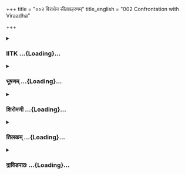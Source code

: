 +++
title = "००२ विराधेन सीतापहरणम्"
title_english = "002 Confrontation with Viraadha"

+++
<div caption="श्रीराम-हरिसीताराममूर्ति-घनपाठिभ्यां वचनम्" class="audioEmbed" src="https://archive.org/download/Ramayana-recitation-Sriram-harisItArAmamUrti-Ghanapaati-v2/Kanda_3/Kanda_3_ARK-002-Viradhena_Sita_Apaharanam.mp3"></div>

<div class="js_include collapsed" newlevelforh1="3" title="IITK" unfilled url="/purANam/rAmAyaNam/audIchya-pAThaH/iitk/3_araNyakANDam/01-virAdha-vadhaH/002_virAdhena_sItApaharaNam.md">
<details><summary><h3>IITK ...{Loading}...</h3></summary>

Viradha attacks Rama and Lakshmana -- carries away Sita.



#### श्लोकः
##### मूलम्
कृतातिथ्योऽथ रामस्तु सूर्यस्योदयनं प्रति।  
आम्नत्ऱ्य स मुनीन्सर्वान्वनमेवान्वगाहत॥3.2.1॥

##### शब्दार्थः
अथ then, कृतातिथ्यः on receiving hospitality, सः रामस्तु that Rama also, सूर्यस्योदयनं प्रति at the time of sunrise, सर्वान् all, मुनीन् sages, आम्नत्ऱ्य  took leave, वनमेव into the forest, अन्वगाहत entered deep.

##### आङ्ग्लानुवादः
After receiving hospitality from the sages, Rama took of all of them at sunrise and entered deep into the forest.



#### श्लोकः
##### मूलम्
नानामृगगणाकीर्णमृक्षशार्दूल सेवितम्।  
ध्वस्तवृक्षलतागुल्मं दुर्दर्शसलिलाशयम्॥3.2.2॥  
निष्कूजनानाशकुनिझिल्लिकागणनादितम्।  
लक्ष्मणानुगतो रामो वनमध्यं ददर्श ह॥3.2.3॥

##### शब्दार्थः
लक्ष्मणानुगतः followed by Lakshmana, रामः Rama, नानामृगगणाकीर्णम् filled with different kinds of animals, ऋक्षशार्दूलसेवितम् inhabited by bears and tigers, ध्वस्तवृक्षलतागुल्मम् a place where trees, creepers and bushes were crushed (due to frequent visit by demons), दुर्दश difficult to see, सलिलाशयम् waterreservoirs like wells, निष्कूजनानाशकुनि with the twitter of various birds, झिल्लिकागणनादितम् resounding with the chirping of crickets. वनमध्यम् midst of the forest, ददर्श ह witnessed.

##### आङ्ग्लानुवादः
With Lakshmana following, Rama went through the forest, filled with herds of animals and inhabited by bears and tigers. It was a place where trees, creepers and bushes were crushed (by frequent visits of demons). It was difficult to locate a water source.  And it resounded with the chirping of various birds and insects (crickets).



#### श्लोकः
##### मूलम्
सीतया सह काकुत्स्थस्तस्मिनघोरमृगायुते।  
ददर्श गिरिशृङ्गाभं पुरुषादं महास्वनम्॥3.2.4॥

##### शब्दार्थः
सीतया सह along with Sita, काकुत्स्थः Rama of the Kakutstha family, घोरमृगायुते infested with dreadful animals, तस्मिन् in that place, गिरिशृङ्गाभम् comparable to the peak of a mountain, महास्वनम्  heavy sound, पुरुषादम् a cannibal, ददर्श saw.

##### आङ्ग्लानुवादः
While Rama along with Sita was wandering in the forest infested with  dreadful animals, he saw a roaring cannibal resembling the peak of a mountain.



#### श्लोकः
##### मूलम्
गम्भीराक्षं महावक्त्रं विकटं विषमोदरम्।  
बीभत्सं विषमं दीर्घं विकृतं घोरदर्शनम्॥3.2.5॥

##### शब्दार्थः
गम्भीराक्षम् deepeyed, महावक्त्रम् with a large face, विकटम् of dreadful appearance, विषमोदरम् with a huge belly, बीभत्सम् loathsome, विषमम् crude, दीर्घम् tall, विकृतम् ugly, घोरदर्शनम् of frightful appearance.

##### आङ्ग्लानुवादः
He was of dreadful appearance with deep eyes, a huge face and a big belly. He looked tall, ugly and frightening.



#### श्लोकः
##### मूलम्
वसानं चर्म वैयाघ्रं वसार्द्रं रुधिरोक्षितम्।  
त्रासनं सर्वभूतानां व्यादितास्यमिवान्तकम्॥3.2.6॥

##### शब्दार्थः
वैयाघ्रम् tiger's, चर्म skin, वसानम्  wore, वसार्द्रम्  wet with marrow, रुधिरोक्षितम् drenched with  blood, सर्वभूतानाम् of all beings, त्रासनम् causing terror, व्यादितास्यम् with wide open mouth, अन्तकम् इव like the god of death.

##### आङ्ग्लानुवादः
Wearing a tigerskin, he resembled the god of death. With a wide, open mouth, wet with marrow and drenched with blood, he struck terror into  all beings.



#### श्लोकः
##### मूलम्
त्रीन्सिम्हान्श्चतुरो व्याघ्रान्द्वौ वृकौ पृषतान्दश।  
सविषाणं वसादिग्धं गजस्य च शिरो महत्।  
अवसज्यायसे शूले विनदन्तं महास्वनम्॥3.2.7॥

##### शब्दार्थः
त्रीन् three, सिंहान् lions, चतुरः four, व्याघ्रान् tigers, द्वौ two, वृकौ wolves, दश ten, पृषतान् deer, सविषाणम् along with the tusk of an elephant, वसादिग्धम् wet with the fat of flesh, महत् great, गजस्य शिरः elephant's head, आयसे on an iron, शूले spoke, अवसज्य having pierced, महास्वनम् shouting loudly, विनदन्तम् while he  produced.

##### आङ्ग्लानुवादः
Roaring loudly, he carried an iron spit in which were pierced three lions, four tigers, two wolves, ten deer  and the huge head of an elephant with its tusks smeared with the fat of flesh.



#### श्लोकः
##### मूलम्
स रामं लक्ष्मणं चैव सीतां दृष्ट्वा च मैथिलीम्।  
अभ्यधावत्सुसङ्कृद्धः प्रजाः काल इवान्तकः॥3.2.8॥

##### शब्दार्थः
सः that, रामम् Rama, लक्ष्मणं च and Lakshmana, मैथिलीम् princess of Mithila, सीतां च and to Sita, दृष्ट्वा seeing सुसङ्कृद्धः he was with anger, अन्तकः god of death, कालः Yama, प्रजाः इव like the people, अभ्यधावत् ran towards.

##### आङ्ग्लानुवादः
Looking extremely furious, he ran towards Rama, Lakshmana and Sita like the god of death rushes towards the (dying) people.



#### श्लोकः
##### मूलम्
स कृत्वा भैरवं नादं चालयन्निव मेदिनीम्।  
अङ्केनादाय वैदेहीमपक्रम्य ततोऽब्रवीत्॥3.2.9॥

##### शब्दार्थः
ततः then, सः that demon, मेदिनीम् earth, चालयन्निव as if shaking, भैरवम् dreadful, नादम् sound, कृत्वा after producing, वैदेहीम् Sita, अङ्केन in his lap, आदाय taking, अपक्रम्य after moving aside, अब्रवीत् said.

##### आङ्ग्लानुवादः
Making a dreadful sound, as if shaking the earth, he took Sita on his lap, stepped aside and saidः



#### श्लोकः
##### मूलम्
युवां जटाचीरधरौ सभार्यौ क्षीणजीवितौ।  
प्रविष्टौ दण्डकारण्यं शरचापासिधारिणौ॥3.2.10॥

##### शब्दार्थः
जटाचीरधरौ both of you clad in bark and with matted hair, क्षीणजीवितौ both with shortened life, युवाम् both of you, सभार्यौ with your wife, शरचापासिधारिणौ holding bows, arrows and swords, दण्डकारण्यम् to Dandaka forest, प्रविष्टौ  entered into.

##### आङ्ग्लानुवादः
You both clad in bark and wearing matted hair, holding bows, arrows and swords have entered into the Dandaka forest with your wife. Your life has been cut short indeed৷৷



#### श्लोकः
##### मूलम्
कथं तापसयोर्वां च वासः प्रमदया सह।  
अधर्मचारिणौ पापौ कौ युवां मुनिदूषकौ॥3.2.11॥

##### शब्दार्थः
तापसयोः you wear attire of ascetics, वाम् you both, वासः stay, कथम् how is it possible, अधर्मचरिणौ both unrighteous people, मुनिदूषकौ both distorting ascetic discipline, पापौ sinners, युवाम् both , कौ who are you?

##### आङ्ग्लानुवादः
How is it that you both, dressed in the robes of ascetics, live  with a woman? Leading an unrighteous and sinful life, who are you who have brought disgrace to the ascetic discipline ?



#### श्लोकः
##### मूलम्
अहं वनमिदं दुर्गं विराधो नाम राक्षसः।  
चरामि सायुधो नित्यमृषिमांसानि भक्षयन्॥3.2.12॥

##### शब्दार्थः
अहम् I, विराधो नाम Viradha by name, राक्षसः demon, सायुधः ready with arms, नित्यम् always, ऋषिमांसानि flesh of ascetics, भक्षयन् while eating, दुर्गम्  dense, इदम् here, वनम् forest, चरामि I wander.

##### आङ्ग्लानुवादः
I am a demon named Viradha. I move in this dense forest with my weapons eating the flesh of the sages.



#### श्लोकः
##### मूलम्
इयं नारी वरारोहा मम भार्या भविष्यति।  
युवयोः पापयोश्चाहं पास्यामि रुधिरं मृधे॥3.2.13॥

##### शब्दार्थः
वरारोहा a beautiful woman (with fine hips), इयं नारी this woman, मम my, भार्या wife, भविष्यति will be, अहम् I, मृधे in the fight, पापयोः of both of you sinners, युवयोः of you both, रुधिरम् blood, पास्यामि I shall drink.

##### आङ्ग्लानुवादः
This  woman of fine hips shall be my wife. You sinners I shall drink  the blood of both of you in the fight.



#### श्लोकः
##### मूलम्
तस्यैवं ब्रुवतो दुष्टं विराधस्य दुरात्मनः।  
श्रुत्वा सगर्वितं वाक्यं सम्भ्रान्ता जनकात्मजा॥3.2.14॥

##### शब्दार्थः
एवम् in that way, ब्रुवतः while he spoke, दुरात्मनः of that wicked, तस्य विराधस्य that Viradha's, सगर्वितम् boastful, जनकात्मजा daughter of Janaka, दुष्टम् cruel, वाक्यम् statements, श्रुत्वा after hearing, सम्भ्रान्ता  bewildered out of fear.

##### आङ्ग्लानुवादः
Sita, daughter of Janaka was bewildered out of fear when she heard the cruel  and boastful words of that wicked Viradha.



#### श्लोकः
##### मूलम्
सीता प्रवेपतोद्वेगात् प्रावाते कदली यथा॥3.2.15॥  
तां दृष्ट्वा राघवः सीतां विराधाङ्कगतां शुभाम्।  
अब्रवील्लक्ष्मणं वाक्यं मुखेन परिशुष्यता॥3.2.16॥

##### शब्दार्थः
सीता Sita, उद्वेगात् due to anxiety, प्रवाते in strong wind, कदली यथा like a plantain tree, प्रवेपिता was shaken, राघवः Rama, विराधाङ्कगताम् in the lap of Viradha, शुभाम् Sita, the auspicious, ताम् her, दृष्ट्वा on seeing, परिशुष्यता with a parched(pale), मुखेन with face, लक्ष्मणम् to Lakshmana, वाक्यम् these words, अब्रवीत् said.

##### आङ्ग्लानुवादः
Seeing the auspicious Sita in the lap of Viradha shaken out of anxiety, like a plantain tree in a strong wind, Rama with his throat parched said to Lakshmanaः



#### श्लोकः
##### मूलम्
पश्य सौम्य नरेन्द्रस्य जनकस्यात्मसम्भवाम्।  
मम भार्यां शुभाचारां विराधाङ्के प्रवेशिताम्॥3.2.17॥  
अत्यन्तसुखसंमव़ृद्धां राजपुत्रीं यशस्विनीम्।

##### शब्दार्थः
सौम्य O gentle one, नरेन्द्रस्य king's, जनकस्य Janaka's, आत्मसम्भवाम् daughter, born of his own self, मम भार्याम् my wife, शुभाचाराम् of good conduct, अत्यन्तसुखसंवृद्धाम् brought up in utmost comfort, यशस्विनीम् an illustrious one, विराधाङ्के  in the lap of Viradha, प्रवेशिताम् entered, राजपुत्रीम्  princess, पश्य  see.

##### आङ्ग्लानुवादः
Gentle Lakshmana, see the illustrious daughter ofJanaka, a lady of good conduct,  brought up in utmost comfort caught in the lap of Viradha



#### श्लोकः
##### मूलम्
यदभिप्रेतमस्मासु प्रियं वरवृतं च यत्॥3.2.18॥  
कैकेय्यास्तु सुसंवृत्तं क्षिप्रमद्यैव लक्ष्मण।

##### शब्दार्थः
लक्ष्मण O Lakshmana, अस्मासु for us, यत् whatever, अभिप्रेतम् desired, यत् that, वरवृतं च  those boons desired, कैकेय्याः by Kaikeyi's, प्रियम् joy, अद्यैव to day itself, क्षिप्रम् now itself, सुसंवृतम् attained well.

##### आङ्ग्लानुवादः
O Lakshmana whatever Kaikeyi desired through her boons has now come true so soon.



#### श्लोकः
##### मूलम्
या न तुष्यति राज्येन पुत्रार्थे दीर्घदर्शिनी॥3.2.19॥  
ययाहं सर्वभूतानां प्रियः प्रस्थापितो वनम्।  
अद्येदानीं सकामा सा या माता मध्यमा मम॥3.2.20॥

##### शब्दार्थः
दीर्घदर्शिनी farsighted lady, या such a lady as she is, पुत्रार्थे for her son, राज्येन with kingdom, न तुष्यति not being contended, यया by whomsoever, सर्वभूतानाम् of all beings, प्रियः dear, अहम् I, वनम् forest, प्रस्थापितः is sent, या whoever, मम my, मध्यमा माता middle mother, सा she, अद्य today, सकामा has her desire fulfilled.

##### आङ्ग्लानुवादः
Kaikeyi, my middle mother is farsighted indeed  Not content with the kingdom alone see sent me, beloved of all  beings, away to the forest. Let her cherished desire be fulfilled.



#### श्लोकः
##### मूलम्
परस्पर्शात्तु वैदेह्याः न दुःखतरमस्तिमे।  
पितुर्विनाशात्सौमित्रे  स्वराज्यहरणात्तथा॥3.2.21॥

##### शब्दार्थः
सौमित्रे O Lakshmana, वैदेह्याः Sita's, परस्पर्शात् the touch of a man other man, पितुः father's, विनाशात् more than demise, तथा in the same way, स्वराज्यहरणात् more than the the loss of my kingdom, मे to me, दुःखतरम् more painful, नास्ति is not.

##### आङ्ग्लानुवादः
O Lakshmana nothing is more sorrowful to me than the touch of Vaidehi by another. It is more painful to me than the death of my father or loss of my kingdom.



#### श्लोकः
##### मूलम्
इति ब्रुवति काकुत्स्थे बाष्पशोकपरिप्लुते।  
अब्रवील्लक्ष्मणः क्रुद्धो रुद्धो नाग इव श्वसन्॥3.2.22॥

##### शब्दार्थः
काकुत्स्थे when Rama of the Kakutstha family, इति this way, ब्रुवति while he spoke, लक्ष्मणः Lakshmana, बाष्पशोकपरिप्लुते full of tears of sorrow, क्रुद्धः angry, रुद्धः tied up, नागः इव like a serpent, श्वसन् hissing, अब्रवीत् said.

##### आङ्ग्लानुवादः
As Rama was thus full of tears of sorrow, Lakshmana sighed heavily in anger like a hissing serpant in confinement. And saidः



#### श्लोकः
##### मूलम्
अनाथ इव भूतानां नाथस्त्वं वासवोपमः।  
मया प्रेष्येण काकुत्स्थ किमर्थं परितप्यसे॥3.2.23॥

##### शब्दार्थः
काकुत्स्थ O Rama, भूतानाम् of all beings, नाथः lord, वासवोपमः comparable to Indra, त्वम् you, अनाथः an orphan, इव like, प्रेष्येण by a servant (at your service), मया by myself, किमर्थम् for what reason, परितप्यसे feeling sad.

##### आङ्ग्लानुवादः
O Rama, you are, like Indra, lord of all beings. What makes you feel sad like an orphan when I am at your service like a servant?



#### श्लोकः
##### मूलम्
शरेण निहतस्याद्य मया क्रुद्धेन रक्षसः।  
विराधस्य गतासोर्हि मही पास्यति शोणितम्॥3.2.24॥

##### शब्दार्थः
क्रुद्धेन by an angry one, मया by me, अद्य now, शरेण by the arrow, निहतस्य killed, गतासोः of one who loses life, रक्षसः of this demon, विराधस्य Viradha's, शोणितम् blood, मही the earth, पास्यति will drink.

##### आङ्ग्लानुवादः
The earth will drink the blood of Viradha with his life gone, slain by my angry arrow.



#### श्लोकः
##### मूलम्
राज्यकामे मम क्रोधो भरते यो बभूव ह।  
तं विराधे प्रमोक्ष्यामि वज्री वज्रमिवाचले॥3.2.25॥

##### शब्दार्थः
राज्यकामे  one who was desirous of kingdom, भरते on Bharata, मम my, यः whatever, क्रोधः anger, बभूव ह was felt, तम् that, वज्री Indra, वज्रम् thunderbolt, अचले इव at a mountain, विराधे on Viradha, प्रमोक्ष्यामि I will release.

##### आङ्ग्लानुवादः
Like Indra who hits the mountain with his thunderbolt, I shall release on Viradha the anger I felt against Bharata for his passion for the kingdom.



#### श्लोकः
##### मूलम्
मम भुजबलवेगवेगितः पततु शरोऽस्य महान्महोरसि।  
व्यपनयतु तनोश्च जीवितं पततु ततस्समहीं विघूर्णितः॥3.2.26॥

##### शब्दार्थः
मम my, भुजबलवेगवेगितः by the strength of my arms, महान् great, शरः arrow, अस्य his, महोरसि in high speed, पततु may fall, तनोः from the body, जीवितम् life, व्यपनयतु separate, ततः then, विघूर्णितः  reeling round and round, महीम् earth, पततु may fall down.

##### आङ्ग्लानुवादः
Spurred by the speed of my strong arms, my arrow will fall on his broad chest and separate his life from his body. Then his body reeling round and round will fall on the ground.  

#### समाप्तिः
 श्रीमद्रामायणे वाल्मीकीय आदिकाव्ये अरण्यकाण्डे द्वितीयस्सर्गः॥  
Thus ends the second sarga of Aranyakanda of the holy Ramayana the first epic composed by sage Valmiki.

</details>
</div>
<div class="js_include collapsed" newlevelforh1="3" title="भूषणम्" unfilled url="/purANam/rAmAyaNam/audIchya-pAThaH/TIkA/bhUShaNa_iitk/3_araNyakANDam/01-virAdha-vadhaH/002_virAdhena_sItApaharaNam.md">
<details><summary><h3>भूषणम् ...{Loading}...</h3></summary>



कृतातिथ्यो ऽथ रामस्तु सूर्यस्योदयनं प्रति ।  

आमन्त्र्य स मुनीन् सर्वान् वनमेवान्वगाहत  ॥  ३।२।१  ॥   

एवं प्रथमसर्गेण सिद्धसाधननिष्ठानां मुमुक्षूणां मुनीनां तदीयपर्यन्तं
विशिष्टविषयकैङ्कर्यं प्रतिपाद्य खरवधार्थिंमुनिजनशरणागतिं वक्ष्यन्
शरण्यत्वोपयोगिसामर्थ्यं विराधवधकथनमुखेन बोधयितुमुपक्रमते कृतातिथ्य
इत्यादिना । अत एव सङ्क्षेपे "विराधं राक्षसं हत्वा शरभङ्गं ददर्श ह"
इत्यत्र विराधवधोपहारमुखेन शरभङ्गं दृष्टवानिति व्याख्यातम् । तुशब्देन
अत्र्यादिकृतातिथ्याद्वैलक्षण्यमुच्यते । अनन्यप्रयोजनदत्तं हि भगवतः
परमभोग्यं पत्रं  

पुष्ममित्यादि । अथशब्दः कृत्स्नवाची, कार्त्स्न्येन कृतातिथ्य इत्यर्थः ।
भक्तैर्यत् यत्किञ्चिद्दत्तमपि तत् सर्वातिथ्यत्वेन हि भगवान् स्वीकरोति ।
सूर्यस्योदयनं प्रतीति कर्मप्रवचनीययोगे द्वितीया । "लक्षणेत्थम्भूताख्यान"
इत्यादिना प्रतेः कर्मप्रवचनीयत्वम् । उदयनं प्रति उदयकाले, प्रातःस्नानादि
कर्मावसान इत्यर्थः । वनमेवान्वगाहत न च तत्र स्थातुमैच्छदित्यर्थः  ॥ 
३।२।१  ॥   

  

नानामृगगणाकीर्णं शार्दूलवृकसेवितम् ।  

ध्वस्तवृक्षलतागुल्मं दुर्दर्शसलिलाशयम्  ॥  ३।२।२  ॥   

निष्कूजनानाशकुनिझिल्लिकागणनादितम् ।  

लक्ष्मणानुगतो रामो वनमध्यं ददर्श ह  ॥  ३।२।३  ॥   

नानामृगगणेत्यादिश्लोकद्वयमेकान्वयम् । ध्वस्तवृक्षलतागुल्मं
तुङ्गकठिनविराधदेहसम्पर्कादिति भावः । दुर्दर्शसलिलाशयमित्यत्राग्रेप्ययमेव
हेतुः । निष्कूजनानाशकुनि निःशब्दनानाविधपक्षिकम्, सुदूरमुड्डीयमानोपि
पक्षी तस्मात् भिया निःशब्दं लीयत इति भावः । झिल्लिकागणनादितं
झिल्लिकाभिस्तु दुर्दर्शत्वात् सर्वदा शब्द्यत इत्यर्थः । नानेत्यादि सर्वे
वनमध्यविशेषणम्  ॥  ३।२।२,३  ॥   

  

सीतया सह काकुत्स्थस्तस्मिन् घोरमृगायुते ।  

ददर्श गिरिशृङ्गाभं पुरुषादं महास्वनम्  ॥  ३।२।४  ॥   

सीतया सहेत्यादि सार्धश्लोकचतुष्टयमेकान्वयम् । घोरमृगास्तरक्ष्वादयः ।
पुरुषानत्ति भक्षयतीति पुरुषादः । पचाद्यच् । राक्षसमित्यर्थः । महास्वनं
दृढकण्ठध्वनिकम्  ॥  ३।२।४  ॥   

  

गम्भीराक्षं महावक्त्रं विकटं विषमोदरम् ।  

बीभत्सं विषमं दीर्घं विकृतं घोरदर्शनम्  ॥  ३।२।५  ॥   

गम्भीराक्षं निम्नाक्षम् । महावक्रं पृथुतरमुखम् । विकटं विशालम् ।
विषमोदरं निम्नोन्नतोदरम् । बीभत्सं मांसरुधिरालिप्तशरीरतया कुत्सितम् ।
विषमं न्यूनाधिकावयवम् । विकृतम् उक्तप्रकारेण विकृतवेषम् अत एव घोरदर्शनम्
 ॥  ३।२।५  ॥   

  

वसानं चर्म वैयाघ्रं वसार्द्रं रुधिरोक्षितम् ।  

त्रासनं सर्वभूतानां व्यादितास्य मिवान्तकम्  ॥  ३।२।६  ॥   

वसा मांसं तया आर्द्रम् । रुधिरोक्षितं रक्तसिक्तम् । व्यादितास्यं
व्यात्तास्यम् । आर्ष इट्  ॥  ३।२।६  ॥   

  

त्रीन् सिंहांश्चतुरो व्याघ्रान् द्वौ वृकौ पृषतान् दश ।  

सविषाणं वसादिग्धं गजस्य च शिरो महत् ।  

अवसज्यायसे शूले विनदन्तं महास्वनम्  ॥  ३।२।७  ॥   

त्रीनित्यादि । भक्षणार्थमिति शेषः । पृषतान् बिन्दुमृगान् । आयसे अयोमये
शूले । अवसज्य प्रोतान् कृत्वा महास्वनं यथा तथा विनदन्तं विनादं
कुर्वन्तम्  ॥  ३।२।७  ॥   

  

स रामं लक्ष्मणं चैव सीतां दृष्ट्वा च मैथिलीम् ।  

अभ्यधावत सङ्क्रुद्धः प्रजाः काल इवान्तकः  ॥  ३।२।८  ॥   

काले संहारकाले । प्रजा उद्दिश्य अन्तको यथा धावति तथा अभ्यधावत । ३।२।८
 ॥   

  

स कृत्वा भैरवं नादं चालयन्निव मेदिनीम् ।  

अङ्केनादाय वैदेहीमपक्रम्य ततो ऽब्रवीत्  ॥  ३।२।९  ॥   

अङ्केन काटिप्रदेशेन  ॥  ३।२।९  ॥   

  

युवां जटाचीरधरौ सभार्यौ क्षीणजीवितौ ।  

प्रविष्टौ दण्डकारण्यं शरचापासिधारिणौ  ॥  ३।२।१०  ॥   

सभार्याविति भार्याशब्दो योषिन्मात्रवाचीत्येके वदन्ति । अन्ये तु यथा
"प्राणभृत उपदधाति" इत्यत्र प्राणभृच्छब्दः प्राणभृदप्राणभृत्साधारणः, यथा
च "ऋतं पिबन्तौ" इत्यत्र पानकर्त्रकर्तृसाधारणो जीवेश्वरयोः
पिबच्छब्दप्रयोगः तथा छत्त्रिन्याये नात्रापि सभार्यावित्युक्तमित्याहुः ।
तथापि ध्वनिदोषो ऽवर्जनीयः । वस्तुतस्तु द्वयोरेका भार्यास्तीति
दुर्बुद्धिनैवमुक्तमिति सम्यक् । क्षीणजीवितौ मद्धस्ते पतनादिति भावः ।
यद्वा क्षीणजीवितौ प्रविष्टौ क्षीणजीवितत्वादेव प्रविष्टौ । अत्र
प्रविष्टानां जीवितं दुर्लभमिति भावः  ॥  ३।२।१०  ॥   

  

कथं तापसयोर्वां च वासः प्रमदया सह ।  

अधर्मचारिणौ पापौ कौ युवां मुनिदूषकौ  ॥  ३।२।११  ॥   

वस्तुतो विपरीताचारौ युवां मम वध्यावेवेत्याशयेनाह कथमिति । वां युवयोः सह
वासश्च कथम्, विरुद्ध इत्यर्थः । "न चवाहा " इति निषेधे ऽपि वामादेशः आर्षः
। कथंशब्दोक्तं विवृणोति अधर्मेति । मुनिदूषकौ
मुनिवेषविरुद्धशरचापासिधारणादिति भावः । अत एव पापौ  ॥  ३।२।११  ॥   

  

अहं वनमिदं दुर्गं विराधो नाम राक्षसः ।  

चरामि सायुधो नित्यमृषिमांसानि भक्षयन्  ॥  ३।२।१२  ॥   

इयं नारी वरारोहा मम भार्या भविष्यति ।  

युवयोः पापयोश्चाहं पास्यामि रुधिरं मृधे  ॥  ३।२।१३  ॥   

मृधे युद्धे  ॥  ३।२।१२,१३  ॥   

  

तस्यैवं ब्रुवतो धृष्टं विराधस्य दुरात्मनः  ॥  ३।२।१४  ॥   

श्रुत्वा सगर्वितं वाक्यं सम्भ्रान्ता जनकात्मजा ।  

सीता प्रावेपतोद्वेगात्प्रवाते कदली यथा  ॥  ३।२।१५  ॥   

सगर्वितं सगर्वम् । भावे निष्ठा । उद्वेगात् भयात्  ॥  ३।२।१४,१५  ॥   

  

तां दृष्ट्वा राघवः सीतां विराधाङ्कगतां शुभाम् ।  

अब्रवील्लक्ष्मणं वाक्यं मुखेन परिशुष्यता  ॥  ३।२।१६  ॥   

पश्य सौम्य नरेन्द्रस्य जनकस्यात्मसम्भवाम् ।  

मम भार्यां शुभाचारां विराधाङ्के प्रवेशिताम् ।  

अत्यन्तसुखसंवृद्धां राजपुत्रीं यशस्विनीम्  ॥  ३।२।१७  ॥   

परिशुष्यता शोकसङ्कुचितेन मुखेन उपलक्षितः  ॥  ३।२।१६,१७  ॥   

  

यदभिप्रेतमस्मासु प्रियं वरवृतं च यत् ।  

कैकेय्यास्तु सुसम्पन्नं क्षिप्रमद्यैव लक्ष्मण  ॥  ३।२।१८  ॥   

कैकेय्याः अस्मासु विषये यदभिप्रेतं यो ऽभिप्रायः । यच्च प्रियं वरवृतं
वरव्याजेन वृतं तदद्यैव सुसम्पन्नं फलितम्  ॥  ३।२।१८  ॥   

  

या न तुष्यति राज्येन पुत्रार्थे दीर्घदर्शिनी  ॥  ३।२।१९  ॥   

ययाहं सर्वभूतानां हितः प्रस्थापितो वनम् ।  

अद्येदानीं सकामा सा या माता मम मध्यमा  ॥  ३।२।२०  ॥   

अभिप्रेतशब्दोक्तं सूक्ष्मेक्षिकया विवृणोति या न तुष्यतीति ।
दीर्घदर्शिन्या कैकैय्या अस्मद्व्यसनं पूर्वमेव यदि न चिन्तितं स्यात्तर्हि
पुत्रार्थे राज्यमेव, न तु मत्प्रवासनम् । मत्प्रवासनवरणादेव गम्यते अयं
वनं गतश्चेत् सीतापि गच्छेत् सा च राक्षसादिभिरपह्रियेत, तेन रामोपि व्यसनं
महत्प्राप्नुयात्, ततश्च मत्पुत्रस्य राज्यं निष्कण्टकं स्यादिति कैकेयी
नूनममन्यतेति भावः । पुत्रार्थे पुत्रप्रयोजननिमित्तम् । माता मम मध्यमेति
। यद्यपि पूर्वं मम माता कनीयसीत्युक्तम्, तथापि महिषीत्रयापेक्षया
कनीयसीत्वं सर्वदशरथपत्न्यपेक्षया मध्यमात्वम्, त्रिशतं पञ्चाशच्च
दशरथपत्न्यः सन्तीति पूर्वमेवोक्तम् । अद्य अस्मिन् दिवसे । इदानीम्
अस्मिन् क्षणे  ॥  ३।२।१९,२०  ॥   

  

परस्पर्शात्तु वैदेह्या न दुःखतरमस्ति मे ।  

पितुर्वियोगात्सौमित्रे स्वराज्यहरणात्तथा  ॥  ३।२।२१  ॥   

किं ते तादृशं व्यसनं तत्राह परस्पर्शादिति । वैदेह्याः परस्पर्शाद्यथा
दुःखतरम् अतिदुःखं पितृवियोगाद्राज्यहरणाच्च तथा दुःखं नास्तीति योजना  ॥ 
३।२।२१  ॥   

  

इति ब्रुवति काकुत्स्थे बाष्पशोकपरिप्लुते ।  

अब्रवील्लक्ष्मणः क्रुद्धो रुद्धो नाग इव श्वसन्  ॥  ३।२।२२  ॥   

इतीति । रुद्धः मन्त्रगणेनिरुद्धः । नागः सर्पः । श्वसन् रामशोकदर्शनादिति
भावः  ॥  ३।२।२२  ॥   

  

अनाथ इव भूतानां नाथस्त्वं वासवोपमः ।  

मया प्रेष्येण काकुत्स्थ किमर्थं परितप्यसे  ॥  ३।२।२३  ॥   

वासवोपमो भूतानां नाथः सन् अनाथ इव नाथसापेक्षो नर इव । विशिष्य मया
प्रेष्येण सहितोपि किमर्थं परितप्यसे । वास्तवार्थस्तुभूतानां सर्वलोकानां
नाथः वासव उपमीयते ऽनेनेति वासवोपमः त्वम् अनाथ इव नाथभिन्न इव किमर्थं
परितप्यसे । एवमेव तत्त्वं जगुः । यथा विश्वामित्रः "अहं वेद्मि महात्मानम्
" इति । यथा च परशुरामः "त्वया त्रैलोक्यनाथेन यदहं विमुखीकृतः" इति ।
एवमृषयोपि  ॥  ३।२।२३  ॥   

  

शरेण निहतस्याद्य मया क्रुद्धेन रक्षसः ।  

विराधस्य गतासोर्हि मही पास्यति शोणितम्  ॥  ३।२।२४  ॥   

प्रेष्येणे त्वया किं क्रियत इत्यत्राह शरेणेति  ॥  ३।२।२४  ॥   

  

राज्यकामे मम क्रोधो भरते यो बभूव ह ।  

तं विराधे प्रमोक्ष्यामि वज्री वज्रमिवाचले  ॥  ३।२।२५  ॥   

कैकैय्याः भरतार्थं राज्यकाङ्क्षित्वात् भरतस्यापि राज्यकामत्वम् । तं
विराधे विमोक्ष्यामीति शरणागते भरते दुर्विमोचत्वादिति भावः । ननु
भरतकैकेयीभ्यामज्ञानात् प्रवासनं कारितं पुनरागन्तव्यमिति क्षमापणस्य
कृतत्वात् कुतः पुनः रामलक्ष्मणाभ्यां तत्र राज्यापहारित्वमनुस्मर्यते?
उच्यते अनन्तरं तथानुष्ठाने ऽपि पूर्वं कैकेय्या तथा चिन्तितत्वात्तस्य
चावश्यकर्तव्यत्वाद्दुःखकाले तच्चिन्तनम् । तथापि व्यसनकाले ऽपि
परदोषोद्धाटनं सत्पुरुषानुचितं रामप्रकृतिविरुद्धं च सुप्तप्रमत्तकुपितानां
भावज्ञानं दृष्टमिति न्यायेन दोषदर्शनमेव रामस्य हार्दं तदुपेक्षकत्वं
त्वभिनयमात्रमिति स्यात् । अत्रोच्यते व्यसनकाले लोको वाच्यमवाच्यं च न
जानातीत्यमुमर्थं व्यञ्जयितुमेवमुक्तमिति  ॥  ३।२।२५  ॥   

  

मम भुजबलवेगवेगितः पततु शरो ऽस्य महान् महोरसि ।  

व्यवसयतु तनोश्च जीवितं पततु ततस्स महीं विघूर्णितः  ॥  ३।२।२६  ॥   

इत्यार्षे श्रीरामायणे वाल्मीकीये आदिकाव्ये श्रीमदारण्यकाण्डे द्वितीयः
सर्गः  ॥  २  ॥   

ममेति । भुजबलवेगेन धनुराकर्षणवेगेन वेगितः आनीतवेगः । इतजन्तो वा ।
विघूर्णितः सञ्जातभ्रमणः  ॥  ३।२।२६  ॥   

इति श्रीगोविन्दराजविरचिते श्रीरामायणभूषणे रत्नमेखलाख्याने
आरण्यकाण्डव्याख्याने द्वितीयः सर्गः  ॥  २  ॥   



</details>
</div>
<div class="js_include collapsed" newlevelforh1="3" title="शिरोमणी" unfilled url="/purANam/rAmAyaNam/audIchya-pAThaH/TIkA/shiromaNI_iitk/3_araNyakANDam/01-virAdha-vadhaH/002_virAdhena_sItApaharaNam.md">
<details><summary><h3>शिरोमणी ...{Loading}...</h3></summary>



रामवृत्तान्तमाह--कृतातिथ्य इत्यादिभिः । कृतातिथ्यो रामस्तु सूर्यस्य
उदयनं प्रति उदयकाले सर्वान् मुनीन् आमन्त्र्य आपृच्छय वनमेव अन्वगाहत  ॥ 
३।२।१  ॥   

  

नानेति । मृगगणैः आकीर्णं व्याप्तम् ऋक्षादिभिः सेवितं ध्वस्ताः
राक्षसातिसंचारेण परिमर्दिताः वृक्षादयो यस्मिन् दुर्दर्शाः
राक्षसातिसंचारवशाद्द्रष्टुमशक्याः सलिलाशयाः कूपादयो यस्मिन् तं,
निष्कूजाः राक्षसभिया शब्दरहिताः नानाशकुनाः अनेकविधपक्षिणः यस्मिन् ।
अदन्तो ऽपि शकुनशब्दः तथाहि ऽशकुन्तिपक्षिशकुनिशकुन्तशकुनद्विजाःऽ
इत्यमरसिंहः । झिल्लिकानां गणैर्नादितं वनमध्यं लक्ष्मणानुचरः लक्ष्मणः
अनुचरो यस्य स रामः ददर्श । झिल्लिकागणनादितमित्यनेन झिल्लिकाशब्दस्य
राक्षसप्रियत्वं सूचितम् । श्लोकद्वयमेकान्वयि  ॥  ३।१।२३  ॥   

  

सीतयेति । घोरमृगाः व्याघ्रादयस्तैः आयुते व्याप्ते तस्मिन् वने काकुत्स्थो
रामः गिरिश्रृङ्गाभं पर्वतश्रृङ्गसदृशं गभीराक्षं गभीरे अन्धकूपसदृशे
अक्षिणी यस्य, विकटं विशालशरीरं, विकटोदरं विशालोदरविशिष्टं बीभत्सं
कुत्सितावयवत्वेन कुत्सितं विषमं निम्नोन्नतावयवसंस्थानं
दीर्घमत्युन्नतशरीरं विकृतं नानाविकारविशिष्टशरीरविशिष्टमत एव घोरं भयङ्करं
दर्शनं यस्य  ॥  ३।२।४५  ॥   

  

वसार्द्रं वसा मांसान्तर्गतपूयं तेन आर्द्रं वैयाघ्रं व्याघ्रसंबन्धि चर्म
वसानं रुधिरोक्षितं स्वनिहतव्याघ्रशरीरोत्थितरुधिरसिक्तमत एव सर्वभूतानां
त्रासनं भयप्रदमन्तकमिव व्यादितास्यं प्रसारितमुखम्  ॥  ३।२।६  ॥   

  

सिंहांस्त्रीन् व्याघ्रान् चतुरः वृकौ द्वौ पृषतान् मृगविशेषान्दश सविषाणं
दन्तसहितं वसादिग्धं पूयव्याप्तं गजस्य हस्तिनः महत् बृहच्छिरश्च आयसे
लोहनिर्मिते शूले अवसज्य विद्धा महास्वनं यथा स्यात्तथा विनदन्तं महास्वनं
महासुभिः अत्युछ्रितश्वासैः अनिति तं महाश्वासवन्तमित्यर्थः, पुरुषादं
राक्षसं ददर्श । सार्धश्लोकचतुष्टयमेकान्वयि  ॥  ३।२।७  ॥   

  

स इति । स विराधः रामादीन्दृष्ट्वा सुसंक्रुद्धः सन् काले संहारसमये अन्तकः
कालः प्रजा इव अभ्यधावत् । अर्धद्वयमेकान्वयि  ॥  ३।२।८  ॥   

  

स इति । स विराधः मेदिनीं पृथ्वीं चालयन्निव अङ्केन शीघ्रगत्या
वैदेहीमपक्रम्य स्वस्कन्धयोः संस्थाप्य अब्रवीत्  ॥  ३।२।९  ॥   

  

तद्वचनाकारमाह--युवामिति । जटाचीरधरौ युवां यतः सभार्यौ स्त्रीसहितौ
दण्डकारण्यं प्रविष्टौ अतः क्षीणजीवितौ  ॥  ३।२।१०  ॥   

  

ननु स्त्रीसहितत्वे को दोष इत्यत आह-- कथमिति । तापसयोः तपस्विवेषयोः वां
युवयोः प्रमदया एकस्त्रिया सह वासः कथं, एतेन भवन्तौ पापिनाविति तदुक्तिः
सूचिता  ॥  ३।२।११  ॥   

  

अधर्मेति । अधर्मचारिणौ एकस्त्रीसहितत्वेन धर्मविरुद्धाचरणौ अत एव
मुनिदूषकौ पापौ युवां कौ । अर्धं पृथक् । ननु त्वं को ऽसीत्यत आह--अहमिति ।
विराधो नाम राक्षसो ऽहं मुनिमांसानि भक्षयन् सन् इदं दुगं वनं चरामि अतः
वरारोहा वरः अत्युत्कृष्टः आरोहः मम स्कन्धयोरारोहणं यस्याः सा इयं नारी मम
भार्या मत्पोष्या भविष्यति, एतेन सीतायां तस्य सेव्यत्वबुद्धिः संजातेति
ध्वनितम् । पापयोः युवयोस्तु रुधिरं मृधे संग्रामे पास्यामि ।
अर्धचतुष्टयमेकान्वयि  ॥  ३।२।१२१३  ॥   

  

तस्येति । एवं दुष्टं वचो ब्रुवतः तस्य विराधस्य सगर्वितं गर्वसहितं वाक्यं
श्रुत्वा जनकात्मजा सीतासंभ्रान्ता भयं प्राप्ता अत एव प्रवाते महावाते
कदलीव उद्वेगात्प्रवेपिता जातकम्पा ऽ ऽसीदिति शेषः  ॥  ३।२।१४१५  ॥   

  

तामिति । विराधाङ्कगतां विराधस्य अङ्केन शीघगत्या हेतुभूतया गतां
तत्स्कन्धयोः प्राप्तां शुभां तां सीतां दृष्ट्वा परिशुष्यता
मुखेनोपलक्षितो राघवो रामः लक्ष्मणमब्रवीत्  ॥  ३।२।१६  ॥   

  

तद्वचनाकारमाह--पश्येति । विराधाङ्के प्रवेशितां विराधाङ्कस्य
विराधशीघ्रगमनस्य या ईः व्याप्तिः तया प्रवेशितां स्कन्धयो संस्थापितां
नरेन्द्रस्य जनकस्य आत्मसंभवामत एव अत्यन्तसुखसंवृद्धामत्यन्तसुखेन
संवृद्धां योषितमित्यर्थः, राजपुत्रीं राजातिशोभावती एव पुत्री तां
शुभाचारां मम भार्यां पश्य । सार्धश्लोक एकान्वयी  ॥  ३।२।१७  ॥   

  

हे लक्ष्मण दीर्घदर्शिनी अतिज्ञानवती या पुत्रार्थे मदर्थे ऽपि राज्ये न
तुष्यति तस्याः कैकेय्याः अस्मासु यद्यस्माद्राक्षसवधाद्धेतोः अभिप्रेतं
यत् राज्याभिषेकनिवर्तनरूपं वरवृतं वरस्वीकारः तदद्यैव सुसंवृत्तं
सुसंपन्नमित्यर्थः, एतेन राक्षसवधार्थमेव तत्कर्तृकं मम प्रव्राजनमिति
ध्वनितम्  ॥  ३।२।१८१९  ॥   

  

तदेव भङ्ग्यन्तरेणाह--ययेति । यया सर्वभूतानां प्रियो ऽहं वनं प्रस्थापितः
या च मध्यमा मम माता सा अद्यास्मिन्दिने इदानीं राक्षसवधसमये सकामा
पूर्णमनोरथा भविष्यतीति शेषः  ॥  ३।२।२०  ॥   

  

अयं राक्षसो ऽवश्यं वधयोग्य इति बोधयन्नाह--परेति । वैदेह्याः परस्पर्शात्
राक्षसस्पर्शनान्मे यथा दुःखतरमस्ति तथा
पितुर्विनाशाल्लोकान्तरगमनकर्तृत्वेन दर्शनाभावात् स्वराज्यहरणाच्च दुःखतरं
नास्ति  ॥  ३।२।२१  ॥   

  

इतीति । काकुत्स्थे रामे इति ब्रुवति सति बाष्पशोकपरिप्लुतो लक्ष्मणः
अब्रवीत्  ॥  ३।२।२२  ॥   

  

तद्वचनाकारमाह--अनाथ इति । भूतानां सर्वजन्तूनां नाथः नियन्ता वासवः
इन्द्रः उपमा उपमेयो यस्य प्रेष्येण भृत्येन मया उपलक्षितस्त्वमनाथः
नाथत्वाभाववानिव किमर्थं परितप्यसे परितापो न कार्य इत्यर्थः  ॥  ३।२।२३
 ॥   

  

परितापस्याकर्तव्यत्वे हेतुमाह--शरेणेति । क्रुद्धेन मया शरेण निहतस्य अत
एव गतासोः गतप्राणस्य विराधस्य रक्षसः शोणितं रुधिरं महीं पास्यति  ॥ 
३।२।२४  ॥   

  

राज्येति । राज्यकामे हेत्वाभासमूलकानुमानिकराज्यकामनाविशिष्टे भरते यः
क्रोधो बभूव तं क्रोधं वज्री इन्द्रः वज्रमचले पर्वते इव विराधे
विमोक्ष्यामि  ॥  ३।२।२५  ॥   

  

ममेति । मम भुजबलवेगेन वेगितः प्राप्तवेगः मम महान् शरः अस्य विराधस्य
महोरसि पततु अत एव तनोः जीवितं जीवनं व्यपनयतु दूरीकरोतु ततः स्तमाद्धेतोः
विघूर्णितः सन् महीं पततु  ॥  ३।२।२६  ॥   

  

इति श्रीमद्वाल्मीकीयरामायणव्याख्याने रामायणशिरोमणावारण्यकाण्डे द्वितीयः
सर्गः  ॥  ३।२  ॥   

  



</details>
</div>
<div class="js_include collapsed" newlevelforh1="3" title="तिलकम्" unfilled url="/purANam/rAmAyaNam/audIchya-pAThaH/TIkA/tilaka_iitk/3_araNyakANDam/01-virAdha-vadhaH/002_virAdhena_sItApaharaNam.md">
<details><summary><h3>तिलकम् ...{Loading}...</h3></summary>



उदयनं प्रति उदयकाले अन्वगाहत प्राविशत्  ॥  ३।२।१  ॥   

  

ध्वस्तवृक्षलतागुल्मं विराधसञ्चारवशादिति शेषः ।
दुर्दर्शसलिलाशयमुक्तहेतुवशादेव  ॥  ३।२।२  ॥   

  

निष्कूजमानाः शकुनयो यत्र तत् । विराधभयादेवं झिल्लिकागणमात्रशब्दयुतं
वनमध्यं ददर्शेति संबन्धः  ॥  ३।२।३  ॥   

  

घोरमृगास्तरक्ष्वादयः पुरुषादं राक्षसम्  ॥  ३।२।४  ॥   

  

गभीराक्षं महाकूपवदगाधचक्षुषम्, विकटं विशालं, बीभत्सं कुत्सितं, विषमं
निम्नोन्नतसंस्थानं, विकृतं वक्ष्यमाणधर्मैर्विपरीतवेषम् अत एव घोरदर्शनम्
 ॥  ३।२।५  ॥   

  

वसा मांसान्तर्गतस्नेहः । व्यादितास्यं व्यात्तास्यमित्यर्थः  ॥  ३।२।६  ॥   

  

पृषता बिन्दुयुक्ता मृगाः  ॥  ३।२।७  ॥   

  

भक्षणार्थे सिंहादीनायसे शूले ऽवसज्य महास्वनं यथा तथा विनदन्तम्  ॥ 
३।२।८ ॥   

  

काले युगान्तकाले वृद्धो ऽन्तकः प्रजा अभि उद्दिश्य यता धावति तथाभ्यधावत्
 ॥  ३।२।९  ॥   

  

अङ्केन कटिप्रदेशेन । सभार्यौ भार्याशब्दो योषिन्मात्रवाची एकया योषिता
सहितौ, यद्वा विराधस्येदं निन्दोक्तिरूपमेव वाक्यम्  ॥  ३।२।१०  ॥   

  

तदेवाह कथमिति । प्रमदयैकया सह द्वयोर्वासः कथं चेत्यन्वयः  ॥  ३।२।११  ॥   

  

अत एवाह अधर्मचारिणौ । मुनिदूषकौ
मुनिवेषविरुद्धशरचापासिधारणादेकभार्यारक्तत्वाच्च अत एव पापौ ।
तयोर्भीत्युत्पादनाय विराधः स्वयमेव स्वस्वरूपमाह अहमिति  ॥  ३।२।१२,१३  ॥   

  

मृधे युद्धे  ॥  ३।२।१४  ॥   

  

सगर्वितम् भावे निष्ठा सगर्वमिति यावत् । उद्वेगाद्भयात्  ॥  ३।२।१५  ॥   

  

परिशुष्यता शोकसङ्कुचितेन मुखेनोपलक्षित इव  ॥  ३।२।१६  ॥   

  

प्रवेशिताम् विराधेनेति शेषः  ॥  ३।२।१७  ॥   

  

अस्मासु विषये यद्दुःखं कैकेय्या वने संपादनीयतयाभिप्रेतं यत्स्वस्य प्रियं
वरदृतं च तत्क्षिप्रमद्यैव सुसंवृत्तं सिद्धम् या पुत्रार्थे
पुत्रप्रयोजननिमित्तं राज्येन राज्याभिषेकमात्रेण न तुष्यति दीर्घदर्शिनी
अस्मन्नाशेन स्वपुत्रस्य चिरं राज्यं पश्यन्ती  ॥  ३।२।१८,१९  ॥   

  

यया दीर्घदर्शिन्या सर्वभूतहितो ऽहं वनमपि प्रस्थापितः पितृराज्यदार्ढ्याय
या मे मध्यमा माता कौसल्यातः कनिष्ठत्वात्सुमित्रातो ज्येष्ठत्वात्साद्य
दिवस इदानीमस्मिन्काले सकामा जाता । कौसल्यापेक्षया कनिष्ठत्वात्पूर्वं
यवीयसीत्युक्तिरपि नासङ्गता । तीर्थस्तु कौसल्यासुमित्राभ्यां कनीयसी,
इतरदशरथपत्नीभ्यो ज्येष्ठेत्याह । भगवतो ऽपीदृशोक्तिस्तु
लक्ष्मणोत्साहवर्धनायेति शेषः  ॥  ३।२।२०  ॥   

  

तदर्थमेव पुनरप्याह परेति । पितुर्मरणात्स्वराज्यहरणादधिकदुःखजनको
वैदेहीपरस्पर्शः इतो ऽधिकं दुःखजनकं तु न मे किंचिदिति दुःखातिशयो
व्यङ्ग्यः  ॥  ३।२।२१  ॥   

  

बाष्पशोकाभ्यां नेत्रचित्तगताभ्यां परिप्लुतो व्याप्तस्तथा क्रुद्धः
कैकेयीं प्रति विराधं प्रति च रुद्धो नाग इव अहितुण्डिकेन मन्त्ररुद्धः
पेटीरुद्धो वा सर्प इवेत्यर्थः, श्वसन्रामविषाददर्शनेन  ॥  ३।२।२२  ॥   

  

अनाथ इव नाथापेक्षः प्राणी नाथरहितः सन्यथा शोचति तद्वत् । कीदृशस्त्वम्
भूतानां सर्वजीवानां नाथस्त्राता तेन तस्य नाथनिरपेक्षत्वं ध्वनितम्,
तदुपपादकमेव वासवोपम इत्यपि । मया प्रेष्येण युक्त इति शेषः  ॥  ३।२।२३  ॥   

  

किं त्वया शक्यं तत्राह शरेणेति  ॥  ३।२।२४  ॥   

  

विराधे मोक्ष्यामि भरतेन राज्यकामनायाः प्रदर्शितत्वात्तमुपेक्ष्य  ॥ 
३।२।२५  ॥   

  

भुजबलवेगेन धनुष्कर्षणवेगेन वेगित आहितवेगो महीं पततु विराध इति शेषः ।
विघूर्णितः सञ्जातभ्रमणः  ॥  ३।२।२६  ॥   

  

इति श्रीरामाभिरामे श्रीरामीये रामायणतिलके वाल्मीकीय आदिकाव्ये
ऽरण्यकाण्डे द्वितीयः सर्गः  ॥  ३।२  ॥   

  



</details>
</div>
<div class="js_include collapsed" newlevelforh1="3" title="द्राविडपाठः" unfilled url="/purANam/rAmAyaNam/drAviDapAThaH/3_araNyakANDam/01-virAdha-vadhaH/002_virAdhena_sItApaharaNam.md">
<details><summary><h3>द्राविडपाठः ...{Loading}...</h3></summary>


कृतातिथ्योऽथ रामस्तु सूर्यस्योदयनं प्रति।  
आमन्त्र्य स मुनीन् सर्वान् वनमेवान्वगाहत ॥ 3.2.1 ॥   
नानामृगगणाकीर्णं शार्दूलवृकसेवितम्।  
ध्वस्तवृक्षलतागुल्मं दुर्दर्शसलिलाशयम् ॥ 3.2.2 ॥   
निष्कूजनानाशकुनिझिल्लिकागणनादितम्।  
लक्ष्मणानुगतो रामो वनमध्यं ददर्श ह ॥ 3.2.3 ॥   
सीतया सह काकुत्स्थस्तस्मिन् घोरमृगायुते।  
ददर्श गिरिशृङ्गाभं पुरुषादं महास्वनम् ॥ 3.2.4 ॥   
गम्भीराक्षं महावक्त्रं विकटं विषमोदरम्।  
बीभत्सं विषमं दीर्घं विकृतं घोरदर्शनम् ॥ 3.2.5 ॥   
वसानं चर्म वैयाघ्रं वसार्द्रं रुधिरोक्षितम्।  
त्रासनं सर्वभूतानां व्यादितास्य मिवान्तकम् ॥ 3.2.6 ॥   
सविषाणं वसादिग्धं गजस्य च शिरो महत्।  
अवसज्यायसे शूले विनदन्तं महास्वनम् ॥ 3.2.7 ॥   
स रामं लक्ष्मणं चैव सीतां दृष्ट्वा च मैथिलीम्।  
अभ्यधावत सङ्क्रुद्धः प्रजाः काल इवान्तकः ॥ 3.2.8 ॥   
स कृत्वा भैरवं नादं चालयन्निव मेदिनीम्।  
अङ्केनादाय वैदेहीमपक्रम्य ततोऽब्रवीत् ॥ 3.2.9 ॥   
युवां जटाचीरधरौ सभार्यौ क्षीणजीवितौ।  
प्रविष्टौ दण्डकारण्यं शरचापासिधारिणौ ॥ 3.2.10 ॥   
कथं तापसयोर्वां च वासः प्रमदया सह।  
अधर्मचारिणौ पापौ कौ युवां मुनिदूषकौ ॥ 3.2.11 ॥   
अहं वनमिदं दुर्गं विराधो नाम राक्षसः।  
चरामि सायुधो नित्यमृषिमांसानि भक्षयन् ॥ 3.2.12 ॥   
इयं नारी वरारोहा मम भार्या भविष्यति।  
युवयोः पापयोश्चाहं पास्यामि रुधिरं मृधे ॥ 3.2.13 ॥   
तस्यैवं ब्रुवतो धृष्टं विराधस्य दुरात्मनः ॥ 3.2.14 ॥   
श्रुत्वा सगर्वितं वाक्यं सम्भ्रान्ता जनकात्मजा।  
सीता प्रावेपतोद्वेगात्प्रवाते कदली यथा ॥ 3.2.15 ॥   
तां दृष्ट्वा राघवः सीतां विराधाङ्कगतां शुभाम्।  
अब्रवील्लक्ष्मणं वाक्यं मुखेन परिशुष्यता ॥ 3.2.16 ॥   
मम भार्यां शुभाचारां विराधाङ्के प्रवेशिताम्।  
अत्यन्तसुखसंवृद्धां राजपुत्रीं यशस्विनीम् ॥ 3.2.17 ॥   
यदभिप्रेतमस्मासु प्रियं वरवृतं च यत्।  
कैकेय्यास्तु सुसम्पन्नं क्षिप्रमद्यैव लक्ष्मण ॥ 3.2.18 ॥   
या न तुष्यति राज्येन पुत्रार्थे दीर्घदर्शिनी ॥ 3.2.19 ॥   
ययाहं सर्वभूतानां हितः प्रस्थापितो वनम्।  
अद्येदानीं सकामा सा या माता मम मध्यमा ॥ 3.2.20 ॥   
परस्पर्शात्तु वैदेह्या न दुःखतरमस्ति मे।  
पितुर्वियोगात्सौमित्रे स्वराज्यहरणात्तथा ॥ 3.2.21 ॥   
इति ब्रुवति काकुत्स्थे बाष्पशोकपरिप्लुते।  
अब्रवील्लक्ष्मणः क्रुद्धो रुद्धो नाग इव श्वसन् ॥ 3.2.22 ॥   
अनाथ इव भूतानां नाथस्त्वं वासवोपमः।  
मया प्रेष्येण काकुत्स्थ किमर्थं परितप्यसे ॥ 3.2.23 ॥   
शरेण निहतस्याद्य मया क्रुद्धेन रक्षसः।  
विराधस्य गतासोर्हि मही पास्यति शोणितम् ॥ 3.2.24 ॥   
राज्यकामे मम क्रोधो भरते यो बभूव ह।  
तं विराधे प्रमोक्ष्यामि वज्री वज्रमिवाचले ॥ 3.2.25 ॥   
मम भुजबलवेगवेगितः पततु शरोऽस्य महान् महोरसि।  
व्यवसयतु तनोश्च जीवितं पततु ततस्स महीं विघूर्णितः ॥ 3.2.26 ॥   

</details>
</div>
